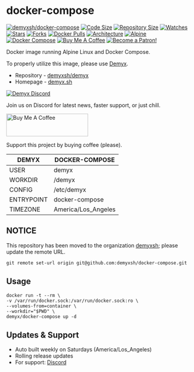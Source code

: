 # docker-compose
[![demyxsh/docker-compose](https://github.com/demyxsh/docker-compose/actions/workflows/main.yml/badge.svg)](https://github.com/demyxsh/docker-compose/actions/workflows/main.yml)
[![Code Size](https://img.shields.io/github/languages/code-size/demyxsh/docker-compose?style=flat&color=blue)](https://github.com/demyxsh/docker-compose)
[![Repository Size](https://img.shields.io/github/repo-size/demyxsh/docker-compose?style=flat&color=blue)](https://github.com/demyxsh/docker-compose)
[![Watches](https://img.shields.io/github/watchers/demyxsh/docker-compose?style=flat&color=blue)](https://github.com/demyxsh/docker-compose)
[![Stars](https://img.shields.io/github/stars/demyxsh/docker-compose?style=flat&color=blue)](https://github.com/demyxsh/docker-compose)
[![Forks](https://img.shields.io/github/forks/demyxsh/docker-compose?style=flat&color=blue)](https://github.com/demyxsh/docker-compose)
[![Docker Pulls](https://img.shields.io/docker/pulls/demyx/docker-compose?style=flat&color=blue)](https://hub.docker.com/r/demyx/docker-compose)
[![Architecture](https://img.shields.io/badge/linux-amd64-important?style=flat&color=blue)](https://hub.docker.com/r/demyx/docker-compose)
[![Alpine](https://img.shields.io/badge/dynamic/json?url=https://github.com/demyxsh/docker-compose/raw/master/version.json&label=alpine&query=$.alpine&color=blue)](https://hub.docker.com/r/demyx/docker-compose)
[![Docker Compose](https://img.shields.io/badge/dynamic/json?url=https://github.com/demyxsh/docker-compose/raw/master/version.json&label=docker-compose&query=$.docker_compose&color=blue)](https://hub.docker.com/r/demyx/docker-compose)
[![Buy Me A Coffee](https://img.shields.io/badge/buy_me_coffee-$5-informational?style=flat&color=blue)](https://www.buymeacoffee.com/VXqkQK5tb)
[![Become a Patron!](https://img.shields.io/badge/become%20a%20patron-$5-informational?style=flat&color=blue)](https://www.patreon.com/bePatron?u=23406156)

Docker image running Alpine Linux and Docker Compose.

To properly utilize this image, please use [Demyx](https://demyx.sh/readme).
- Repository - [demyxsh/demyx](https://github.com/demyxsh/demyx)
- Homepage - [demyx.sh](https://demyx.sh)

[![Demyx Discord](https://discordapp.com/api/guilds/1152828583446859818/widget.png?style=banner2)](https://demyx.sh/discord)

Join us on Discord for latest news, faster support, or just chill.

<a href="https://demyx.sh/sponsor-buymeacoffee" target="_blank"><img src="https://cdn.buymeacoffee.com/buttons/v2/default-yellow.png" alt="Buy Me A Coffee" style="height: 60px !important;width: 217px !important;" ></a>

Support this project by buying coffee (please).

DEMYX | DOCKER-COMPOSE
--- | ---
USER | demyx
WORKDIR | /demyx
CONFIG | /etc/demyx
ENTRYPOINT | docker-compose
TIMEZONE | America/Los_Angeles

## NOTICE
This repository has been moved to the organization [demyxsh](https://github.com/demyxsh); please update the remote URL.
```
git remote set-url origin git@github.com:demyxsh/docker-compose.git
```

## Usage
```
docker run -t --rm \
-v /var/run/docker.sock:/var/run/docker.sock:ro \
--volumes-from=container \
--workdir="$PWD" \
demyx/docker-compose up -d
```

## Updates & Support
- Auto built weekly on Saturdays (America/Los_Angeles)
- Rolling release updates
- For support: [Discord](https://demyx.sh/discord)
